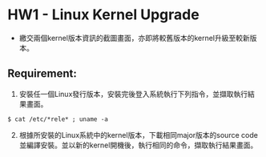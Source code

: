 # HW1 - Linux Kernel Upgrade

* 繳交兩個kernel版本資訊的截圖畫面，亦即將較舊版本的kernel升級至較新版本。

## Requirement: 
1.  安裝任一個Linux發行版本，安裝完後登入系統執行下列指令，並擷取執行結果畫面。
```
$ cat /etc/*rele* ; uname -a
```
2. 根據所安裝的Linux系統中的kernel版本，下載相同major版本的source code並編譯安裝。並以新的kernel開機後，執行相同的命令，擷取執行結果畫面。